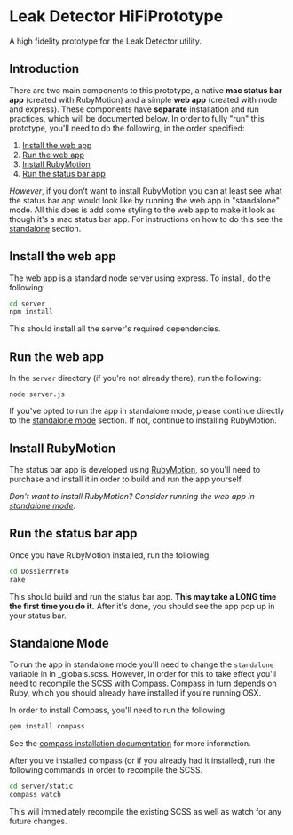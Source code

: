 # Leak Detector HiFiPrototype
A high fidelity prototype for the Leak Detector utility.

## Introduction
There are two main components to this prototype, a native __mac status bar app__
(created with RubyMotion) and a simple __web app__ (created with node and
express). These components have __separate__ installation and run practices,
which will be documented below. In order to fully "run" this prototype, you'll
need to do the following, in the order specified:

1. [Install the web app](#install-the-web-app)
2. [Run the web app](#run-the-web-app)
3. [Install RubyMotion](#install-rubymotion)
4. [Run the status bar app](#run-the-status-bar-app)

_However_, if you don't want to install RubyMotion you can at least see what the
status bar app would look like by running the web app in "standalone" mode. All
this does is add some styling to the web app to make it look as though it's a
mac status bar app. For instructions on how to do this see the
[standalone](#standalone-mode) section.

## Install the web app
The web app is a standard node server using express. To install, do the
following:
```bash
cd server
npm install
```
This should install all the server's required dependencies.

## Run the web app
In the `server` directory (if you're not already there), run the following:
```base
node server.js
```

If you've opted to run the app in standalone mode, please continue directly to
the [standalone mode](#standalone-mode) section. If not, continue to installing
RubyMotion.

## Install RubyMotion
The status bar app is developed using [RubyMotion](http://www.rubymotion.com/),
so you'll need to purchase and install it in order to build and run the app
yourself.

_Don't want to install RubyMotion? Consider running the web app in 
[standalone mode](#standalone-mode)._

## Run the status bar app
Once you have RubyMotion installed, run the following:
```bash
cd DossierProto
rake
```

This should build and run the status bar app. __This may take a LONG time
the first time you do it.__ After it's done, you should see the app pop up in
your status bar.

## Standalone Mode
To run the app in standalone mode you'll need to change the `standalone`
variable in in _globals.scss. However, in order for this to take effect you'll
need to recompile the SCSS with Compass. Compass in turn depends on Ruby, which
you should already have installed if you're running OSX.

In order to install Compass, you'll need to run the following:
```bash
gem install compass
```

See the [compass installation documentation](http://compass-style.org/install/)
for more information.

After you've installed compass (or if you already had it installed), run the
following commands in order to recompile the SCSS.
```bash
cd server/static
compass watch
```

This will immediately recompile the existing SCSS as well as watch for any
future changes.
